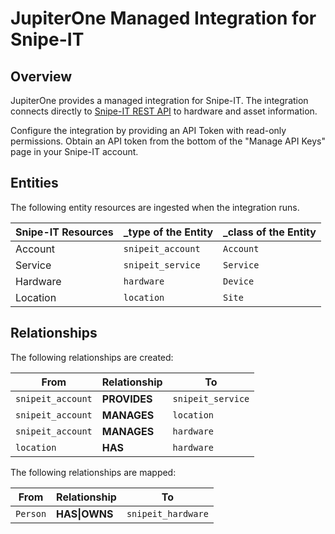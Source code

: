 # JupiterOne Managed Integration for Snipe-IT

## Overview

JupiterOne provides a managed integration for Snipe-IT. The integration connects
directly to [Snipe-IT REST API][1] to hardware and asset information.

Configure the integration by providing an API Token with read-only permissions.
Obtain an API token from the bottom of the "Manage API Keys" page in your
Snipe-IT account.

## Entities

The following entity resources are ingested when the integration runs.

| Snipe-IT Resources | \_type of the Entity | \_class of the Entity |
| ------------------ | -------------------- | --------------------- |
| Account            | `snipeit_account`    | `Account`             |
| Service            | `snipeit_service`    | `Service`             |
| Hardware           | `hardware`           | `Device`              |
| Location           | `location`           | `Site`                |

## Relationships

The following relationships are created:

| From              | Relationship | To                |
| ----------------- | ------------ | ----------------- |
| `snipeit_account` | **PROVIDES** | `snipeit_service` |
| `snipeit_account` | **MANAGES**  | `location`        |
| `snipeit_account` | **MANAGES**  | `hardware`        |
| `location`        | **HAS**      | `hardware`        |

The following relationships are mapped:

| From     | Relationship  | To                 |
| -------- | ------------- | ------------------ |
| `Person` | **HAS\|OWNS** | `snipeit_hardware` |

[1]: https://snipe-it.readme.io/reference
